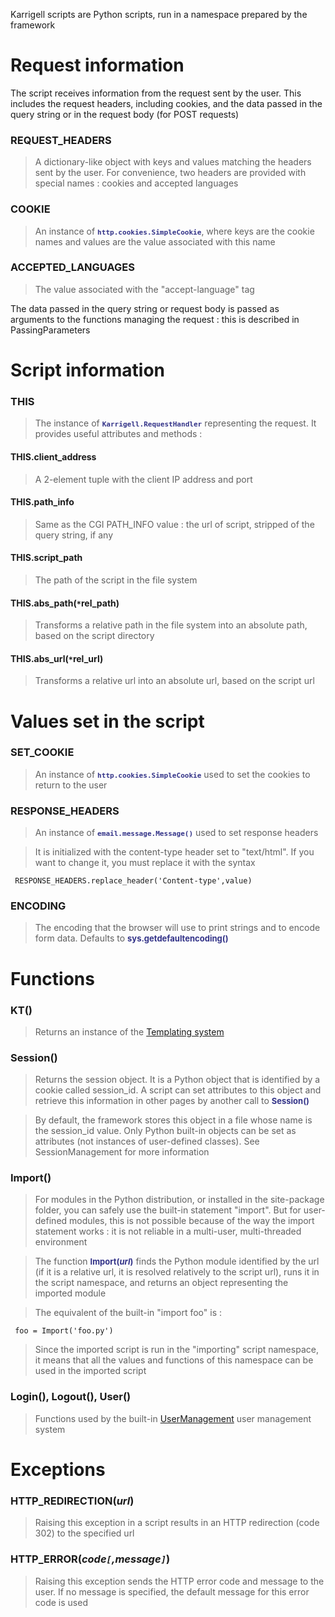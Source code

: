 Karrigell scripts are Python scripts, run in a namespace prepared by the framework



# Request information #

The script receives information from the request sent by the user. This includes the request headers, including cookies, and the data passed in the query string or in the request body (for POST requests)

### REQUEST\_HEADERS ###
> A dictionary-like object with keys and values matching the headers sent by the user. For convenience, two headers are provided with special names : cookies and accepted languages

### COOKIE ###
> An instance of <font color='#333388' size='2'><b><code>http.cookies.SimpleCookie</code></b></font>, where keys are the cookie names and values are the value associated with this name

### ACCEPTED\_LANGUAGES ###
> The value associated with the "accept-language" tag

The data passed in the query string or request body is passed as arguments to the functions managing the request : this is described in PassingParameters

# Script information #

### THIS ###
> The instance of <font color='#333388' size='2'><b><code>Karrigell.RequestHandler</code></b></font> representing the request. It provides useful attributes and methods :

#### THIS.client\_address ####
> A 2-element tuple with the client IP address and port

#### THIS.path\_info ####
> Same as the CGI PATH\_INFO value : the url of script, stripped of the query string, if any

#### THIS.script\_path ####
> The path of the script in the file system

#### THIS.abs\_path(`*`rel\_path) ####
> Transforms a relative path in the file system into an absolute path, based on the script directory

#### THIS.abs\_url(`*`rel\_url) ####
> Transforms a relative url into an absolute url, based on the script url

# Values set in the script #

### SET\_COOKIE ###
> An instance of <font color='#338' size='2'><b><code>http.cookies.SimpleCookie</code></b></font> used to set the cookies to return to the user

### RESPONSE\_HEADERS ###
> An instance of <font color='#338' size='2'><b><code>email.message.Message()</code></b></font> used to set response headers

> It is initialized with the content-type header set to "text/html". If you want to change it, you must replace it with the syntax

```
 RESPONSE_HEADERS.replace_header('Content-type',value)
```

### ENCODING ###
> The encoding that the browser will use to print strings and to encode form data. Defaults to <font color='#333388' size='2'><b>sys.getdefaultencoding()</b></font>

# Functions #

### KT() ###
> Returns an instance of the [Templating system](KarrigellTemplate.md)

### Session() ###
> Returns the session object. It is a Python object that is identified by a cookie called session\_id. A script can set attributes to this object and retrieve this information in other pages by another call to <font color='#333388' size='2'><b>Session()</b></font>

> By default, the framework stores this object in a file whose name is the session\_id value. Only Python built-in objects can be set as attributes (not instances of user-defined classes). See SessionManagement for more information

### Import() ###
> For modules in the Python distribution, or installed in the site-package folder, you can safely use the built-in statement "import". But for user-defined modules, this is not possible because of the way the import statement works : it is not reliable in a multi-user, multi-threaded environment

> The function <font color='#333388' size='2'><b>Import(<i>url</i>)</b></font> finds the Python module identified by the url (if it is a relative url, it is resolved relatively to the script url), runs it in the script namespace, and returns an object representing the imported module

> The equivalent of the built-in "import foo" is :

```
 foo = Import('foo.py')
```

> Since the imported script is run in the "importing" script namespace, it means that all the values and functions of this namespace can be used in the imported script

### Login(), Logout(), User() ###
> Functions used by the built-in [UserManagement](UserManagement.md) user management system

# Exceptions #

### HTTP\_REDIRECTION(_url_) ###
> Raising this exception in a script results in an HTTP redirection (code 302) to the specified url

### HTTP\_ERROR(_code`[`,message`]`_) ###
> Raising this exception sends the HTTP error code and message to the user. If no message is specified, the default message for this error code is used